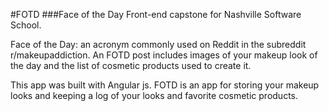 
#FOTD
###Face of the Day
Front-end capstone for Nashville Software School.

Face of the Day: an acronym commonly used on Reddit in the subreddit r/makeupaddiction. An FOTD post includes images of your makeup look of the day and the list of cosmetic products used to create it. 

This app was built with Angular js. 
FOTD is an app for storing your makeup looks and keeping a log of your looks and favorite cosmetic products. 
